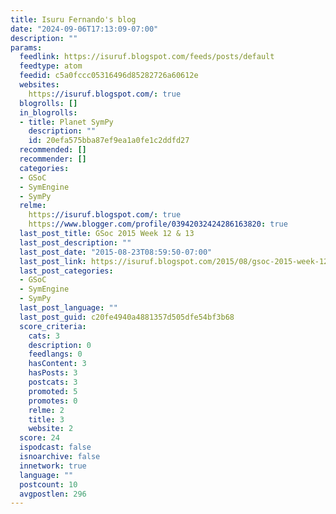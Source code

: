 ```yaml
---
title: Isuru Fernando's blog
date: "2024-09-06T17:13:09-07:00"
description: ""
params:
  feedlink: https://isuruf.blogspot.com/feeds/posts/default
  feedtype: atom
  feedid: c5a0fccc05316496d85282726a60612e
  websites:
    https://isuruf.blogspot.com/: true
  blogrolls: []
  in_blogrolls:
  - title: Planet SymPy
    description: ""
    id: 20efa575bba87ef9ea1a0fe1c2ddfd27
  recommended: []
  recommender: []
  categories:
  - GSoC
  - SymEngine
  - SymPy
  relme:
    https://isuruf.blogspot.com/: true
    https://www.blogger.com/profile/03942032424286163820: true
  last_post_title: GSoc 2015 Week 12 & 13
  last_post_description: ""
  last_post_date: "2015-08-23T08:59:50-07:00"
  last_post_link: https://isuruf.blogspot.com/2015/08/gsoc-2015-week-12-13.html
  last_post_categories:
  - GSoC
  - SymEngine
  - SymPy
  last_post_language: ""
  last_post_guid: c20fe4940a4881357d505dfe54bf3b68
  score_criteria:
    cats: 3
    description: 0
    feedlangs: 0
    hasContent: 3
    hasPosts: 3
    postcats: 3
    promoted: 5
    promotes: 0
    relme: 2
    title: 3
    website: 2
  score: 24
  ispodcast: false
  isnoarchive: false
  innetwork: true
  language: ""
  postcount: 10
  avgpostlen: 296
---
```

